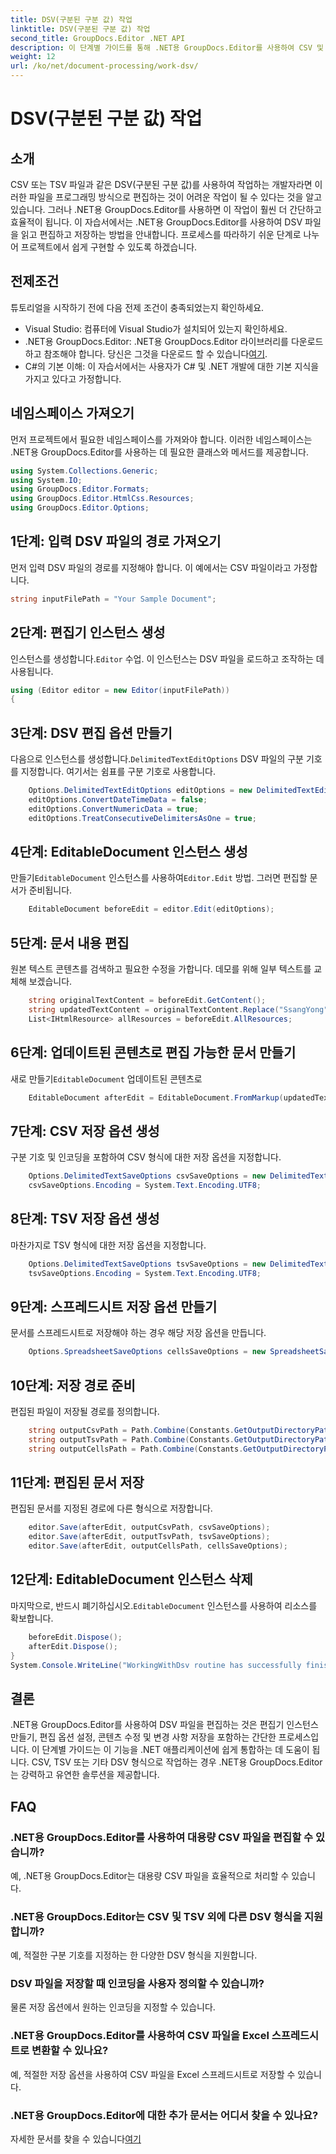 ```yaml
---
title: DSV(구분된 구분 값) 작업
linktitle: DSV(구분된 구분 값) 작업
second_title: GroupDocs.Editor .NET API
description: 이 단계별 가이드를 통해 .NET용 GroupDocs.Editor를 사용하여 CSV 및 TSV 파일을 편집하는 방법을 알아보세요. .NET 프로젝트를 손쉽게 개선하세요.
weight: 12
url: /ko/net/document-processing/work-dsv/
---
```


# DSV(구분된 구분 값) 작업

## 소개
CSV 또는 TSV 파일과 같은 DSV(구분된 구분 값)를 사용하여 작업하는 개발자라면 이러한 파일을 프로그래밍 방식으로 편집하는 것이 어려운 작업이 될 수 있다는 것을 알고 있습니다. 그러나 .NET용 GroupDocs.Editor를 사용하면 이 작업이 훨씬 더 간단하고 효율적이 됩니다. 이 자습서에서는 .NET용 GroupDocs.Editor를 사용하여 DSV 파일을 읽고 편집하고 저장하는 방법을 안내합니다. 프로세스를 따라하기 쉬운 단계로 나누어 프로젝트에서 쉽게 구현할 수 있도록 하겠습니다.
## 전제조건
튜토리얼을 시작하기 전에 다음 전제 조건이 충족되었는지 확인하세요.
- Visual Studio: 컴퓨터에 Visual Studio가 설치되어 있는지 확인하세요.
-  .NET용 GroupDocs.Editor: .NET용 GroupDocs.Editor 라이브러리를 다운로드하고 참조해야 합니다. 당신은 그것을 다운로드 할 수 있습니다[여기](https://releases.groupdocs.com/editor/net/).
- C#의 기본 이해: 이 자습서에서는 사용자가 C# 및 .NET 개발에 대한 기본 지식을 가지고 있다고 가정합니다.
## 네임스페이스 가져오기
먼저 프로젝트에서 필요한 네임스페이스를 가져와야 합니다. 이러한 네임스페이스는 .NET용 GroupDocs.Editor를 사용하는 데 필요한 클래스와 메서드를 제공합니다.
```csharp
using System.Collections.Generic;
using System.IO;
using GroupDocs.Editor.Formats;
using GroupDocs.Editor.HtmlCss.Resources;
using GroupDocs.Editor.Options;
```

## 1단계: 입력 DSV 파일의 경로 가져오기
먼저 입력 DSV 파일의 경로를 지정해야 합니다. 이 예에서는 CSV 파일이라고 가정합니다.
```csharp
string inputFilePath = "Your Sample Document";
```
## 2단계: 편집기 인스턴스 생성
 인스턴스를 생성합니다.`Editor` 수업. 이 인스턴스는 DSV 파일을 로드하고 조작하는 데 사용됩니다.
```csharp
using (Editor editor = new Editor(inputFilePath))
{
```
## 3단계: DSV 편집 옵션 만들기
 다음으로 인스턴스를 생성합니다.`DelimitedTextEditOptions` DSV 파일의 구분 기호를 지정합니다. 여기서는 쉼표를 구분 기호로 사용합니다.
```csharp
    Options.DelimitedTextEditOptions editOptions = new DelimitedTextEditOptions(",");
    editOptions.ConvertDateTimeData = false;
    editOptions.ConvertNumericData = true;
    editOptions.TreatConsecutiveDelimitersAsOne = true;
```
## 4단계: EditableDocument 인스턴스 생성
 만들기`EditableDocument` 인스턴스를 사용하여`Editor.Edit` 방법. 그러면 편집할 문서가 준비됩니다.
```csharp
    EditableDocument beforeEdit = editor.Edit(editOptions);
```
## 5단계: 문서 내용 편집
원본 텍스트 콘텐츠를 검색하고 필요한 수정을 가합니다. 데모를 위해 일부 텍스트를 교체해 보겠습니다.
```csharp
    string originalTextContent = beforeEdit.GetContent();
    string updatedTextContent = originalTextContent.Replace("SsangYong", "Chevrolet").Replace("Kyron", "Camaro");
    List<IHtmlResource> allResources = beforeEdit.AllResources;
```
## 6단계: 업데이트된 콘텐츠로 편집 가능한 문서 만들기
 새로 만들기`EditableDocument` 업데이트된 콘텐츠로
```csharp
    EditableDocument afterEdit = EditableDocument.FromMarkup(updatedTextContent, allResources);
```
## 7단계: CSV 저장 옵션 생성
구분 기호 및 인코딩을 포함하여 CSV 형식에 대한 저장 옵션을 지정합니다.
```csharp
    Options.DelimitedTextSaveOptions csvSaveOptions = new DelimitedTextSaveOptions(",");
    csvSaveOptions.Encoding = System.Text.Encoding.UTF8;
```
## 8단계: TSV 저장 옵션 생성
마찬가지로 TSV 형식에 대한 저장 옵션을 지정합니다.
```csharp
    Options.DelimitedTextSaveOptions tsvSaveOptions = new DelimitedTextSaveOptions("\t");
    tsvSaveOptions.Encoding = System.Text.Encoding.UTF8;
```
## 9단계: 스프레드시트 저장 옵션 만들기
문서를 스프레드시트로 저장해야 하는 경우 해당 저장 옵션을 만듭니다.
```csharp
    Options.SpreadsheetSaveOptions cellsSaveOptions = new SpreadsheetSaveOptions(SpreadsheetFormats.Xlsm);
```
## 10단계: 저장 경로 준비
편집된 파일이 저장될 경로를 정의합니다.
```csharp
    string outputCsvPath = Path.Combine(Constants.GetOutputDirectoryPath(inputFilePath), Path.GetFileNameWithoutExtension(inputFilePath) + ".csv");
    string outputTsvPath = Path.Combine(Constants.GetOutputDirectoryPath(inputFilePath), Path.GetFileNameWithoutExtension(inputFilePath) + ".tsv");
    string outputCellsPath = Path.Combine(Constants.GetOutputDirectoryPath(inputFilePath), Path.GetFileNameWithoutExtension(inputFilePath) + ".xlsm");
```
## 11단계: 편집된 문서 저장
편집된 문서를 지정된 경로에 다른 형식으로 저장합니다.
```csharp
    editor.Save(afterEdit, outputCsvPath, csvSaveOptions);
    editor.Save(afterEdit, outputTsvPath, tsvSaveOptions);
    editor.Save(afterEdit, outputCellsPath, cellsSaveOptions);
```
## 12단계: EditableDocument 인스턴스 삭제
 마지막으로, 반드시 폐기하십시오.`EditableDocument` 인스턴스를 사용하여 리소스를 확보합니다.
```csharp
    beforeEdit.Dispose();
    afterEdit.Dispose();
}
System.Console.WriteLine("WorkingWithDsv routine has successfully finished");
```
## 결론
.NET용 GroupDocs.Editor를 사용하여 DSV 파일을 편집하는 것은 편집기 인스턴스 만들기, 편집 옵션 설정, 콘텐츠 수정 및 변경 사항 저장을 포함하는 간단한 프로세스입니다. 이 단계별 가이드는 이 기능을 .NET 애플리케이션에 쉽게 통합하는 데 도움이 됩니다. CSV, TSV 또는 기타 DSV 형식으로 작업하는 경우 .NET용 GroupDocs.Editor는 강력하고 유연한 솔루션을 제공합니다.
## FAQ
### .NET용 GroupDocs.Editor를 사용하여 대용량 CSV 파일을 편집할 수 있습니까?
예, .NET용 GroupDocs.Editor는 대용량 CSV 파일을 효율적으로 처리할 수 있습니다.
### .NET용 GroupDocs.Editor는 CSV 및 TSV 외에 다른 DSV 형식을 지원합니까?
예, 적절한 구분 기호를 지정하는 한 다양한 DSV 형식을 지원합니다.
### DSV 파일을 저장할 때 인코딩을 사용자 정의할 수 있습니까?
물론 저장 옵션에서 원하는 인코딩을 지정할 수 있습니다.
### .NET용 GroupDocs.Editor를 사용하여 CSV 파일을 Excel 스프레드시트로 변환할 수 있나요?
예, 적절한 저장 옵션을 사용하여 CSV 파일을 Excel 스프레드시트로 저장할 수 있습니다.
### .NET용 GroupDocs.Editor에 대한 추가 문서는 어디서 찾을 수 있나요?
 자세한 문서를 찾을 수 있습니다[여기](https://tutorials.groupdocs.com/editor/net/)